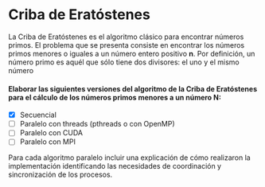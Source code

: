 # Criba de Eratóstenes
La Criba de Eratóstenes es el algoritmo clásico para encontrar números primos. El problema que se presenta consiste en encontrar los números primos menores o iguales a un número entero positivo **n**. Por definición, un número primo es aquél que sólo tiene dos divisores: el uno y el mismo número

#### Elaborar las siguientes versiones del algoritmo de la Criba de Eratóstenes para el cálculo de los números primos menores a un número N:

- [x] Secuencial
- [ ] Paralelo con threads (pthreads o con OpenMP)
- [ ] Paralelo con CUDA
- [ ] Paralelo con MPI

Para cada algoritmo paralelo incluir una explicación de cómo realizaron la implementación identificando las necesidades de coordinación y sincronización de los procesos. 